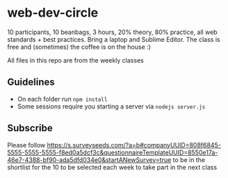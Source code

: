 # web-dev-circle
10 participants, 10 beanbags, 3 hours, 20% theory, 80% practice, all web standards + best practices. Bring a laptop and Sublime Editor. The class is free and (sometimes) the coffee is on the house :)

All files in this repo are from the weekly classes

## Guidelines
- On each folder run `npm install`
- Some sessions require you starting a server via `nodejs server.js`

## Subscribe
Please follow https://s.surveyseeds.com/?a=b#companyUUID=808f6845-5555-5555-5555-f8ed0a5dcf3c&questionnaireTemplateUUID=8550e17a-46e7-4388-bf90-ada5dfd034e0&startANewSurvey=true to be in the shortlist for the 10 to be selected each week to take part in the next class
